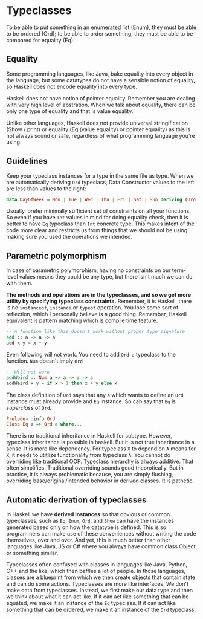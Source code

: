 # Typeclasses

To be able to put something in an enumerated list (Enum), they must be able to be ordered (Ord); to be able to order something, they must be able to be compared for equality (Eq).

## Equality
Some programming languages, like Java, bake equality into every object in the language, but some datatypes do not have a sensible notion of equality, so Haskell does not encode equality into every type.

Haskell does not have notion of pointer equality. Remember you are dealing with very high level of abstration. When we talk about equality, there can be only one type of equality and that is value equality.

Unlike other languages, Haskell does not provide universal stringification (Show / print) or equality (Eq (value equality) or pointer equality) as this is not always sound or safe, regardless of what programming language you're using.

## Guidelines
Keep your typeclass instances for a type in the same file as type.
When we are automatically deriving `Ord` typeclass, Data Constructor values to the left are less than values to the right:

```haskell
data DayOfWeek = Mon | Tue | Wed | Thu | Fri | Sat | Sun deriving (Ord)
```
Usually, prefer minimally sufficient set of constraints on all your functions. So even if you have `Int` values in mind for doing equality check, then it is better to have `Eq` typeclass than `Int` concrete type. This makes intent of the code more clear and restricts us from things that we should not be using making sure you used the operations we intended.

## Parametric polymorphism
In case of parametric polymorphism, having no constraints on our term-level values means they could be any type, but there isn't much we can do with them.

**The methods and operations are in the typeclasses, and so we get more utility by specifying typeclass constraints.** Remember, it is Haskell, there is no `instanceof`, `instance` or `typeof` operation. You lose some sort of reflection, which I personally believe is a good thing. Remember, Haskell equivalent is pattern matching which is compile time feature.

```haskell
-- A function like this doesn't work without proper type signature
add :: a -> a -> a
add x y = x + y
```

Even following will not work. You need to add `Ord a` typeclass to the function. `Num` doesn't imply `Ord`
```haskell
-- Will not work
addWeird :: Num a => a -> a -> a
addWeird x y = if x > 1 then x + y else x
```

The class definition of `Ord` says that any `a` which wants to define an `Ord` instance must already provide and `Eq` instance. So can say that `Eq` is *superclass* of `Ord`.
```haskell
Prelude> :info Ord
Class Eq a => Ord a where...
```

There is no traditional inheritance in Haskell for subtype. However, typeclass inheritance is possible in haskell. But it is not true inheritance in a sense. It is more like dependency. For typeclass `X` to depend on `A` means for `X`, it needs to utitlize functionality from typeclass `A`. You cannot do overriding like traditional OOP. Typeclass hierarchy is always additive. That often simplifies. Traditional overriding sounds good theorotically. But in practice, it is always problematic because, you are simply flushing, overriding base/original/intended behavior in derived classes. It is pathetic.

## Automatic derivation of typeclasses
In Haskell we have **derived instances** so that obvious or common typeclasses, such as `Eq`, `Enum`, `Ord`, and `Show` can have the instances generated based only on how the datatype is defined. This is so programmers can make use of these conveniences without writing the code themselves, over and over. And yet, this is much better than other languages like Java, JS or C# where you always have common class Object or something similar.

Typeclasses often confused with classes in languages like Java, Python, C++ and the like, which then baffles a lot of people. In those languages, classes are a blueprint from which we then create objects that contain state and can do some actions. Typeclasses are more like interfaces. We don't make data from typeclasses. Instead, we first make our data type and then we think about what it can act like. If it can act like something that can be equated, we make it an instance of the `Eq` typeclass. If it can act like something that can be ordered, we make it an instance of the `Ord` typeclass.